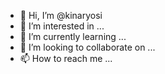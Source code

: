 - 👋 Hi, I’m @kinaryosi
- 👀 I’m interested in ...
- 🌱 I’m currently learning ...
- 💞️ I’m looking to collaborate on ...
- 📫 How to reach me ...

<!---
kinaryosi/kinaryosi is a ✨ special ✨ repository because its `README.md` (this file) appears on your GitHub profile.
You can click the Preview link to take a look at your changes.
--->
